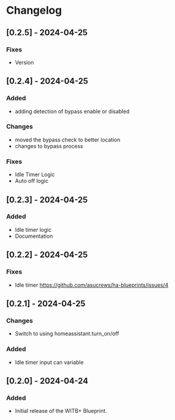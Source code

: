 # Changelog

## [0.2.5] - 2024-04-25
### Fixes 
- Version

## [0.2.4] - 2024-04-25
### Added
- adding detection of bypass enable or disabled
### Changes
- moved the bypass check to better location
- changes to bypass process
### Fixes
- Idle Timer Logic
- Auto off logic

## [0.2.3] - 2024-04-25
### Added
- Idle timer logic
- Documentation

## [0.2.2] - 2024-04-25
### Fixes
- Idle timer https://github.com/asucrews/ha-blueprints/issues/4

## [0.2.1] - 2024-04-25
### Changes
- Switch to using homeassistant.turn_on/off
### Added
- Idle timer input can variable

## [0.2.0] - 2024-04-24
### Added
- Initial release of the WITB+ Blueprint.
